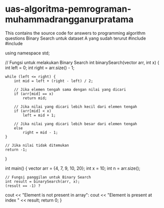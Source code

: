 # uas-algoritma-pemrograman-muhammadrangganurpratama
This contains the source code for answers to programming algorithm questions
Binary Search untuk dataset A yang sudah terurut
#include <iostream>
#include <vector>

using namespace std;

// Fungsi untuk melakukan Binary Search
int binarySearch(vector<int> arr, int x) {
    int left = 0;
    int right = arr.size() - 1;

    while (left <= right) {
        int mid = left + (right - left) / 2;

        // Jika elemen tengah sama dengan nilai yang dicari
        if (arr[mid] == x)
            return mid;

        // Jika nilai yang dicari lebih kecil dari elemen tengah
        if (arr[mid] < x)
            left = mid + 1;

        // Jika nilai yang dicari lebih besar dari elemen tengah
        else
            right = mid - 1;
    }

    // Jika nilai tidak ditemukan
    return -1;
}

int main() {
    vector<int> arr = {4, 7, 9, 10, 20};
    int x = 10;
    int n = arr.size();

    // Fungsi panggilan untuk Binary Search
    int result = binarySearch(arr, x);
    (result == -1) ? 
cout << "Element is not present in array":
cout << "Element is present at index " << result;
    return 0;
}
